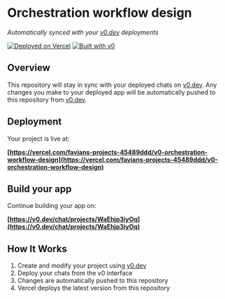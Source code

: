 # Orchestration workflow design

*Automatically synced with your [v0.dev](https://v0.dev) deployments*

[![Deployed on Vercel](https://img.shields.io/badge/Deployed%20on-Vercel-black?style=for-the-badge&logo=vercel)](https://vercel.com/favians-projects-45489ddd/v0-orchestration-workflow-design)
[![Built with v0](https://img.shields.io/badge/Built%20with-v0.dev-black?style=for-the-badge)](https://v0.dev/chat/projects/WaEhjp3iyOq)

## Overview

This repository will stay in sync with your deployed chats on [v0.dev](https://v0.dev).
Any changes you make to your deployed app will be automatically pushed to this repository from [v0.dev](https://v0.dev).

## Deployment

Your project is live at:

**[https://vercel.com/favians-projects-45489ddd/v0-orchestration-workflow-design](https://vercel.com/favians-projects-45489ddd/v0-orchestration-workflow-design)**

## Build your app

Continue building your app on:

**[https://v0.dev/chat/projects/WaEhjp3iyOq](https://v0.dev/chat/projects/WaEhjp3iyOq)**

## How It Works

1. Create and modify your project using [v0.dev](https://v0.dev)
2. Deploy your chats from the v0 interface
3. Changes are automatically pushed to this repository
4. Vercel deploys the latest version from this repository